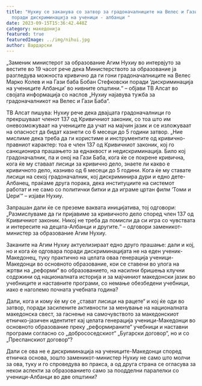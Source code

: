 ```yaml
---
title: "Нухиу се заканува со затвор за градоначалниците на Велес и Гази Баба
  поради дискриминација на ученици - албанци "
date: 2023-09-15T15:36:42.448Z
category: македонија
featured: true
featuredImage: ../img/nihui.jpg
author: Вардарски
---
```

<!--StartFragment-->

„Заменик министерот за образование Агим Нухиу во интервјуто за вестите во 19 часот рече дека Министерството за образование ја разгледува можноста кривично да ги гони градоначалниците на Велес Марко Колев и на Гази баба Бобан Стефковски поради ‘дискриминација на учениците Албанци’ во нивните општини.“ – објави ТВ Алсат во својата информација со наслов „Нухиу најавува тужба за градоначалникот на Велес и Гази Баба“.

ТВ Алсат пишува: Нухиу рече дека двајцата градоначалници го прекршуваат членот 137 од Кривичниот законик, со тоа што им оневозможуваат на учениците да учат на мајчин јазик и се изложуваат на опасност да бидат казнети со 6 месеци до 5 години затвор. „Ние мислиме дека треба да ги користиме и инструментите од кривично-правниот карактер: тоа е член 137 од Кривичниот законик, кој го санкционира прашањето за еднаквост и недискриминација. Било кој градоначалник, па и оној на Гази Баба, кога ќе се покрене кривична, кога ќе му ставаат лисици за кривично дело, знаете ли какво е кривичното дело, казниво од 6 месеци до 5 години. Кога ќе му ставате лисици на секој градоначалник, кој дискриминира дури и едно дете-Албанец, праќаме друга порака, дека институциите на системот работат и не само со политички битки и да играме цртан филм ‘Томи и Џери’“ – изјави Нухиу.

Запрашан дали ќе се преземе ваквата иницијатива, тој одговори: „Размислуваме да ги пријавиме за кривичното дело според член 137 од Кривичниот законик. Никој не треба да помисли да си игра со чувствата и интересите на децата-Албанци и другите.“ – одговори заменикот-министер за образование Агим Нухиу.

Заканите на Агим Нухиу актуелизираат едно друго прашање: дали и кој, но и кога ќе одговара поради дискриминацијата не на еден ученик-Македонец, туку практично на целата оваа генерација ученици-Македонци во основното образование, кои се ставени во улога на жртви на „реформи“ во образованието, на насилни бришења клучни содржини од националната историја и за мајчиниот македонски јазик во учебниците и наставните програми, со немање обезбедени учебници, иако е наголемо почната учебната година?

Дали, кога и кому ќе му се „стават лисици на рацете“ и кој ќе оди во затвор, поради засилените активности за менување на националната македонска свест, за гаснење на самочувството за македонскиот етничко-јазичен идентитет кај целата генерација ученици-Македонци во основното образование преку „реформираните“ учебници и наставни програми согласно со „добрососедскиот“ „Бугарски договор“, но и со „Преспанскиот договор“?

Дали се ова не е дискриминација на учениците-Македонци според етничка основа, зошто заменикот-министер Нухиу не само што молчи за ова, туку и го спроведува во пракса, а од друга страна се огласува за некои аспекти за образованието само за поодделни паралелки со ученици-Албанци во две општини?